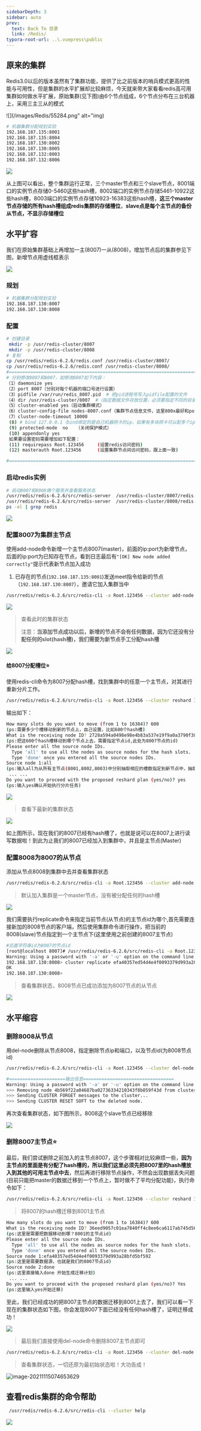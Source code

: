 ```yaml
---
sidebarDepth: 3
sidebar: auto
prev:
  text: Back To 目录
  link: /Redis/
typora-root-url: ..\.vuepress\public
---
```


## 原来的集群

Redis3.0以后的版本虽然有了集群功能，提供了比之前版本的哨兵模式更高的性能与可用性，但是集群的水平扩展却比较麻烦，今天就来带大家看看redis高可用集群如何做水平扩展，原始集群(见下图)由6个节点组成，6个节点分布在三台机器上，采用三主三从的模式

![](/images/Redis/55284.png" alt="img)

```sh
# 机器集群分配规划实验
192.168.187.135:8001
192.168.187.135:8004
192.168.187.130:8002
192.168.187.130:8005
192.168.187.132:8003
192.168.187.132:8006
```

![](/images/Redis/image-20211115063108517.png)

从上图可以看出，整个集群运行正常，三个master节点和三个slave节点，8001端口的实例节点存储0-5460这些hash槽，8002端口的实例节点存储5461-10922这些hash槽，8003端口的实例节点存储10923-16383这些hash槽，**这三个master节点存储的所有hash槽组成redis集群的存储槽位**，**slave点是每个主节点的备份从节点，不显示存储槽位**  



## 水平扩容

我们在原始集群基础上再增加一主(8007)一从(8008)，增加节点后的集群参见下图，新增节点用虚线框表示

![](/images/Redis/55313.png)

### 规划

```sh
# 机器集群分配规划实验
192.168.187.130:8007
192.168.187.130:8008
```

### 配置

```sh
# 创建目录
 mkdir -p /usr/redis-cluster/8007 
 mkdir -p /usr/redis-cluster/8008
# 复制
cp /usr/redis/redis-6.2.6/redis.conf /usr/redis-cluster/8007/
cp /usr/redis/redis-6.2.6/redis.conf /usr/redis-cluster/8008/
#============================================================================================
# 分别修改8007和8007，如修改8007如下内容：
（1）daemonize yes
（2）port 8007（分别对每个机器的端口号进行设置）
（3）pidfile /var/run/redis_8007.pid  # 把pid进程号写入pidfile配置的文件
（4）dir /usr/redis-cluster/8007  #（指定数据文件存放位置，必须要指定不同的目录位置，不然会丢失数据）
（5）cluster-enabled yes（启动集群模式）
（6）cluster-config-file nodes-8007.conf（集群节点信息文件，这里800x最好和port对应上）
（7）cluster-node-timeout 10000
 (8) # bind 127.0.0.1（bind绑定的是自己机器网卡的ip，如果有多块网卡可以配多个ip，代表允许客户端通过机器的哪些网卡ip去访问，内网一般可以不配置bind，注释掉即可）
 (9) protected-mode  no   （关闭保护模式）
 (10) appendonly yes
 如果要设置密码需要增加如下配置：
 (11) requirepass Root.123456     (设置redis访问密码)
 (12) masterauth Root.123456      (设置集群节点间访问密码，跟上面一致)

#============================================================================================

```

### 启动redis实例

```sh
# 启动8007和8008俩个服务并查看服务状态
/usr/redis/redis-6.2.6/src/redis-server  /usr/redis-cluster/8007/redis.conf
/usr/redis/redis-6.2.6/src/redis-server  /usr/redis-cluster/8008/redis.conf
ps -el | grep redis
```

![](/images/Redis/image-20211115065640341.png)



### **配置8007为集群主节点**

使用add-node命令新增一个主节点8007(master)，前面的ip:port为新增节点，后面的ip:port为已知存在节点，看到日志最后有`"[OK] New node added correctly"`提示代表新节点加入成功

1. 已存在的节点(`192.168.187.135:8001`)发送meet指令给新的节点（`192.168.187.130:8007`），邀请它加入集群当中

```sh
/usr/redis/redis-6.2.6/src/redis-cli -a Root.123456 --cluster add-node 192.168.187.130:8007 192.168.187.135:8001
```

![](/images/Redis/image-20211115070551497.png)

> 查看此时的集群状态
>
> 注意：**当添加节点成功以后，新增的节点不会有任何数据，因为它还没有分配任何的slot(hash槽)，我们需要为新节点手工分配hash槽**

![](/images/Redis/image-20211115070825856.png)

#### 给8007分配槽位⭐

 使用redis-cli命令为8007分配hash槽，找到集群中的任意一个主节点，对其进行重新分片工作。

```sh
/usr/redis/redis-6.2.6/src/redis-cli -a Root.123456 --cluster reshard 192.168.187.130:8007
```

输出如下：

```sh
How many slots do you want to move (from 1 to 16384)? 600
(ps:需要多少个槽移动到新的节点上，自己设置，比如600个hash槽)
What is the receiving node ID? 2728a594a0498e98e4b83a537e19f9a0a3790f38
(ps:把这600个hash槽移动到哪个节点上去，需要指定节点id,此处为8007节点的id)
Please enter all the source node IDs.
  Type 'all' to use all the nodes as source nodes for the hash slots.
  Type 'done' once you entered all the source nodes IDs.
Source node 1:all
(ps:输入all为从所有主节点(8001,8002,8003)中分别抽取相应的槽数指定到新节点中，抽取的总槽数为600个)
 ... ...
Do you want to proceed with the proposed reshard plan (yes/no)? yes
(ps:输入yes确认开始执行分片任务)
```

![](/images/Redis/image-20211115071510521.png)

> 查看下最新的集群状态

![](/images/Redis/image-20211115071704645.png)

如上图所示，现在我们的8007已经有hash槽了，也就是说可以在8007上进行读写数据啦！到此为止我们的8007已经加入到集群中，并且是主节点(Master)



### **配置8008为8007的从节点**

添加从节点8008到集群中去并查看集群状态

```sh
/usr/redis/redis-6.2.6/src/redis-cli -a Root.123456 --cluster add-node 192.168.187.130:8008 192.168.187.135:8001
```

> 默认加入集群是一个master节点，没有被分配任何的hash槽

![](/images/Redis/image-20211115071929601.png)

我们需要执行replicate命令来指定当前节点(从节点)的主节点id为哪个,首先需要连接新加的8008节点的客户端，然后使用集群命令进行操作，把当前的8008(slave)节点指定到一个主节点下(这里使用之前创建的8007主节点)

```sh
#后面字符串id为8007的节点id
[root@localhost 8007]# /usr/redis/redis-6.2.6/src/redis-cli -a Root.123456 -c -h 192.168.187.130 -p 8008
Warning: Using a password with '-a' or '-u' option on the command line interface may not be safe.
192.168.187.130:8008> cluster replicate efa40357ed54d4e4f0093379d993a28bfd5bf592
OK
192.168.187.130:8008>
```

> 查看集群状态，8008节点已成功添加为8007节点的从节点

![](/images/Redis/image-20211115072525981.png)





## 水平缩容

### **删除8008从节点**

用del-node删除从节点8008，指定删除节点ip和端口，以及节点id(为8008节点id)

```sh
/usr/redis/redis-6.2.6/src/redis-cli -a Root.123456 --cluster del-node 192.168.187.130:8008 4b569f22a04687ba02736334210343f8b859f43d

#=====================输出信息==================================
Warning: Using a password with '-a' or '-u' option on the command line interface may not be safe.
>>> Removing node 4b569f22a04687ba02736334210343f8b859f43d from cluster 192.168.187.130:8008
>>> Sending CLUSTER FORGET messages to the cluster...
>>> Sending CLUSTER RESET SOFT to the deleted node.
```

再次查看集群状态，如下图所示，8008这个slave节点已经移除

![](/images/Redis/image-20211115073015813.png)



### 删除8007主节点⭐

最后，我们尝试删除之前加入的主节点8007，这个步骤相对比较麻烦一些，**因为主节点的里面是有分配了hash槽的，所以我们这里必须先把8007里的hash槽放入到其他的可用主节点中去**，然后再进行移除节点操作，不然会出现数据丢失问题(目前只能把master的数据迁移到一个节点上，暂时做不了平均分配功能)，执行命令如下：

```sh
/usr/redis/redis-6.2.6/src/redis-cli -a Root.123456 --cluster reshard 192.168.187.130:8007
```

>  将8007的hash槽迁移到8001主节点

```sh
How many slots do you want to move (from 1 to 16384)? 600
What is the receiving node ID? 36eed9057c01ea7840ff4c8ee6ca6117ab745d56
(ps:这里是需要把数据移动到哪？8001的主节点id)
Please enter all the source node IDs.
  Type 'all' to use all the nodes as source nodes for the hash slots.
  Type 'done' once you entered all the source nodes IDs.
Source node 1:efa40357ed54d4e4f0093379d993a28bfd5bf592
(ps:这里是需要数据源，也就是我们的8007节点id)
Source node 2:done
(ps:这里直接输入done 开始生成迁移计划)
 ... ...
Do you want to proceed with the proposed reshard plan (yes/no)? Yes
(ps:这里输入yes开始迁移)
```

至此，我们已经成功的把8007主节点的数据迁移到8001上去了，我们可以看一下现在的集群状态如下图，你会发现8007下面已经没有任何hash槽了，证明迁移成功！

![](/images/Redis/image-20211115074414440.png)



> 最后我们直接使用del-node命令删除8007主节点即可

```sh
/usr/redis/redis-6.2.6/src/redis-cli -a Root.123456 --cluster del-node 192.168.187.130:8007 efa40357ed54d4e4f0093379d993a28bfd5bf592
```

> 查看集群状态，一切还原为最初始状态啦！大功告成！

![image-20211115074653629](/images/Redis/image-20211115074653629.png)

## **查看redis集群的命令帮助**

```sh
 /usr/redis/redis-6.2.6/src/redis-cli --cluster help
```

![](/images/Redis/image-20211115070000097.png)


